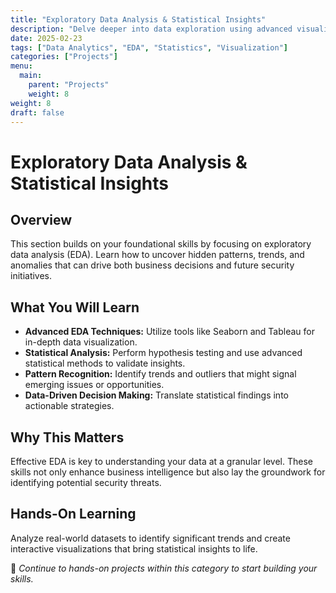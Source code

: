 ```yaml
---
title: "Exploratory Data Analysis & Statistical Insights"
description: "Delve deeper into data exploration using advanced visualization and statistical techniques to uncover actionable insights."
date: 2025-02-23
tags: ["Data Analytics", "EDA", "Statistics", "Visualization"]
categories: ["Projects"]
menu:
  main:
    parent: "Projects"
    weight: 8
weight: 8
draft: false
---
```


# Exploratory Data Analysis & Statistical Insights

## Overview
This section builds on your foundational skills by focusing on exploratory data analysis (EDA). Learn how to uncover hidden patterns, trends, and anomalies that can drive both business decisions and future security initiatives.

## What You Will Learn
- **Advanced EDA Techniques:** Utilize tools like Seaborn and Tableau for in-depth data visualization.
- **Statistical Analysis:** Perform hypothesis testing and use advanced statistical methods to validate insights.
- **Pattern Recognition:** Identify trends and outliers that might signal emerging issues or opportunities.
- **Data-Driven Decision Making:** Translate statistical findings into actionable strategies.

## Why This Matters
Effective EDA is key to understanding your data at a granular level. These skills not only enhance business intelligence but also lay the groundwork for identifying potential security threats.

## Hands-On Learning
Analyze real-world datasets to identify significant trends and create interactive visualizations that bring statistical insights to life.

🔗 *Continue to hands-on projects within this category to start building your skills.*
